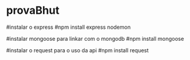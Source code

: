 # provaBhut

#instalar o express 
#npm install express nodemon

#instalar mongoose para linkar com o mongodb
#npm install mongoose

#instalar o request para o uso da api
#npm install request
